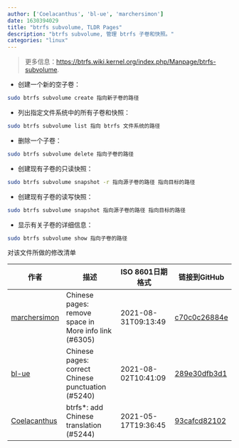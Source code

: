 ```yaml
---
author: ['Coelacanthus', 'bl-ue', 'marchersimon']
date: 1630394029
title: "btrfs subvolume, TLDR Pages"
description: "btrfs subvolume, 管理 btrfs 子卷和快照。"
categories: "linux"
---
```

> 更多信息：<https://btrfs.wiki.kernel.org/index.php/Manpage/btrfs-subvolume>.

- 创建一个新的空子卷：

```bash
sudo btrfs subvolume create 指向新子卷的路径
```

- 列出指定文件系统中的所有子卷和快照：

```bash
sudo btrfs subvolume list 指向 btrfs 文件系统的路径
```

- 删除一个子卷：

```bash
sudo btrfs subvolume delete 指向子卷的路径
```

- 创建现有子卷的只读快照：

```bash
sudo btrfs subvolume snapshot -r 指向源子卷的路径 指向目标的路径
```

- 创建现有子卷的读写快照：

```bash
sudo btrfs subvolume snapshot 指向源子卷的路径 指向目标的路径
```

- 显示有关子卷的详细信息：

```bash
sudo btrfs subvolume show 指向子卷的路径
```
对该文件所做的修改清单


作者 | 描述 | ISO 8601日期格式 | 链接到GitHub
------|-----|-----|-----
[marchersimon](mailto:50295997+marchersimon@users.noreply.github.com) | Chinese pages: remove space in More info link (#6305) | 2021-08-31T09:13:49 | [c70c0c26884e](https://github.com/tldr-pages/tldr/commit/c70c0c26884ee74fabb640cd842d1e4c72d9df4b)
[bl-ue](mailto:54780737+bl-ue@users.noreply.github.com) | Chinese pages: correct Chinese punctuation (#5240) | 2021-08-02T10:41:09 | [289e30dfb3d1](https://github.com/tldr-pages/tldr/commit/289e30dfb3d1d73bade9e3610e12bfc90e9270ae)
[Coelacanthus](mailto:coelacanthus@outlook.com) | btrfs*: add Chinese translation (#5244) | 2021-05-17T19:36:45 | [93cafcd82102](https://github.com/tldr-pages/tldr/commit/93cafcd8210246b71fd207cf53fc0fceced204ec)

